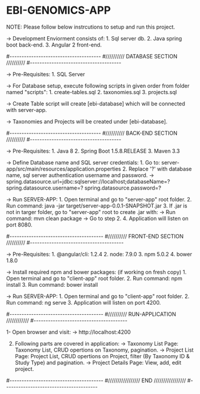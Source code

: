 # EBI-GENOMICS-APP

NOTE:
Please follow below instrcutions to setup and run this project.

-> Development Enviorment consists of:
	1. Sql server db.
	2. Java spring boot back-end.
	3. Angular 2 front-end.

#--------------------------------------
#////////// DATABASE SECTION //////////
#--------------------------------------

-> Pre-Requisites:
	1. SQL Server

-> For Database setup, execute following scripts in given order from folder named "scripts":
	1. create-tables.sql
	2. taxonomies.sql
	3. projects.sql

-> Create Table script will create [ebi-database] which will be connected with server-app.

-> Taxonomies and Projects will be created under [ebi-database].

#--------------------------------------
#////////// BACK-END SECTION //////////
#--------------------------------------

-> Pre-Requisites:
	1. Java 8 
	2. Spring Boot 1.5.8.RELEASE 
	3. Maven 3.3

-> Define Database name and SQL server credentials:
	1. Go to: server-app/src/main/resources/application.properties
	2. Replace '?' with database name, sql server authentication username and password.
		-> spring.datasource.url=jdbc:sqlserver://localhost;databaseName=?
		spring.datasource.username=?
		spring.datasource.password=?

-> Run SERVER-APP:
	1. Open terminal and go to "server-app" root folder.
	2. Run command: java -jar target/server-app-0.0.1-SNAPSHOT.jar
	3. If .jar is not in targer folder, go to "server-app" root to create .jar with:
		-> Run command: mvn clean package 
		-> Go to step 2.
	4. Application will listen on port 8080.

#---------------------------------------
#////////// FRONT-END SECTION //////////
#---------------------------------------

-> Pre-Requisites:
	1. @angular/cli: 1.2.4
	2. node: 7.9.0
	3. npm 5.0.2
	4. bower 1.8.0

-> Install required npm and bower packages: (if working on fresh copy)
	1. Open terminal and go to "client-app" root folder.
	2. Run command: npm install
	3. Run command: bower install

-> Run SERVER-APP:
	1. Open terminal and go to "client-app" root folder.
	2. Run command: ng serve
	3. Application will listen on port 4200.

#---------------------------------------
#////////// RUN-APPLICATION ////////////
#---------------------------------------

1- Open browser and visit:
	-> http://localhost:4200

2. Following parts are covered in application:
	-> Taxonomy List Page: Taxonomy List, CRUD opertions on Taxonomy, pagination.
	-> Project List Page: Project List, CRUD opertions on Project, filter (By Taxonomy ID & Study Type) and pagination.
	-> Project Details Page: View, add, edit project.
	
#---------------------------------------
#///////////////// END /////////////////
#---------------------------------------
